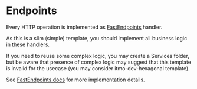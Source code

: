 # Endpoints 

Every HTTP operation is implemented as [FastEndpoints](https://github.com/FastEndpoints/FastEndpoints) handler.

As this is a slim (simple) template, you should implement 
all business logic in these handlers.

If you need to reuse some complex logic, you may create a Services folder,
but be aware that presence of complex logic may suggest that this template 
is invalid for the usecase (you may consider itmo-dev-hexagonal template).

See [FastEndpoints docs](https://fast-endpoints.com/docs/get-started#cancellation-token) for more implementation details.